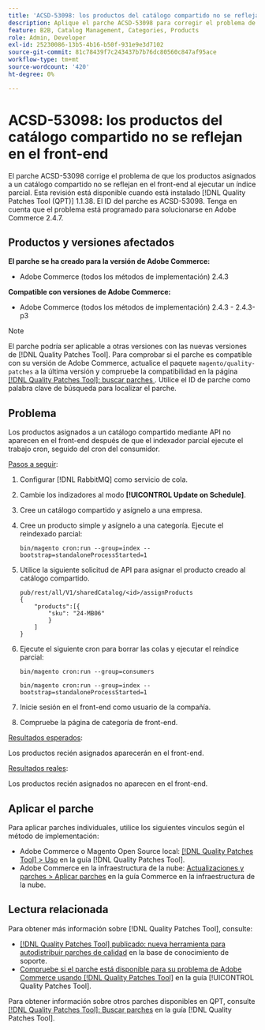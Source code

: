 ```yaml
---
title: 'ACSD-53098: los productos del catálogo compartido no se reflejan en el front-end'
description: Aplique el parche ACSD-53098 para corregir el problema de Adobe Commerce en el que los productos asignados a un catálogo compartido no se reflejan en el front-end al ejecutar un índice parcial.
feature: B2B, Catalog Management, Categories, Products
role: Admin, Developer
exl-id: 25230086-13b5-4b16-b50f-931e9e3d7102
source-git-commit: 81c78439f7c243437b7b76dc80560c847af95ace
workflow-type: tm+mt
source-wordcount: '420'
ht-degree: 0%

---
```


# ACSD-53098: los productos del catálogo compartido no se reflejan en el front-end

El parche ACSD-53098 corrige el problema de que los productos asignados a un catálogo compartido no se reflejan en el front-end al ejecutar un índice parcial. Esta revisión está disponible cuando está instalado [!DNL Quality Patches Tool (QPT)] 1.1.38. El ID del parche es ACSD-53098. Tenga en cuenta que el problema está programado para solucionarse en Adobe Commerce 2.4.7.

## Productos y versiones afectados

**El parche se ha creado para la versión de Adobe Commerce:**

* Adobe Commerce (todos los métodos de implementación) 2.4.3

**Compatible con versiones de Adobe Commerce:**

* Adobe Commerce (todos los métodos de implementación) 2.4.3 - 2.4.3-p3

>[!NOTE]
>
>El parche podría ser aplicable a otras versiones con las nuevas versiones de [!DNL Quality Patches Tool]. Para comprobar si el parche es compatible con su versión de Adobe Commerce, actualice el paquete `magento/quality-patches` a la última versión y compruebe la compatibilidad en la página [[!DNL Quality Patches Tool]: buscar parches ](https://experienceleague.adobe.com/tools/commerce-quality-patches/index.html?lang=es). Utilice el ID de parche como palabra clave de búsqueda para localizar el parche.

## Problema

Los productos asignados a un catálogo compartido mediante API no aparecen en el front-end después de que el indexador parcial ejecute el trabajo cron, seguido del cron del consumidor.

<u>Pasos a seguir</u>:

1. Configurar [!DNL RabbitMQ] como servicio de cola.
1. Cambie los indizadores al modo **[!UICONTROL Update on Schedule]**.
1. Cree un catálogo compartido y asígnelo a una empresa.
1. Cree un producto simple y asígnelo a una categoría. Ejecute el reindexado parcial:

   `bin/magento cron:run --group=index --bootstrap=standaloneProcessStarted=1`

1. Utilice la siguiente solicitud de API para asignar el producto creado al catálogo compartido.

   ```
   pub/rest/all/V1/sharedCatalog/<id>/assignProducts
   {
       "products":[{
           "sku": "24-MB06"
           }
       ]
   }
   ```

1. Ejecute el siguiente cron para borrar las colas y ejecutar el reíndice parcial:

   `bin/magento cron:run --group=consumers`

   `bin/magento cron:run --group=index --bootstrap=standaloneProcessStarted=1`

1. Inicie sesión en el front-end como usuario de la compañía.
1. Compruebe la página de categoría de front-end.

<u>Resultados esperados</u>:

Los productos recién asignados aparecerán en el front-end.

<u>Resultados reales</u>:

Los productos recién asignados no aparecen en el front-end.

## Aplicar el parche

Para aplicar parches individuales, utilice los siguientes vínculos según el método de implementación:

* Adobe Commerce o Magento Open Source local: [[!DNL Quality Patches Tool] > Uso](/help/tools/quality-patches-tool/usage.md) en la guía [!DNL Quality Patches Tool].
* Adobe Commerce en la infraestructura de la nube: [Actualizaciones y parches > Aplicar parches](https://experienceleague.adobe.com/docs/commerce-cloud-service/user-guide/develop/upgrade/apply-patches.html?lang=es) en la guía Commerce en la infraestructura de la nube.

## Lectura relacionada

Para obtener más información sobre [!DNL Quality Patches Tool], consulte:

* [[!DNL Quality Patches Tool] publicado: nueva herramienta para autodistribuir parches de calidad](https://experienceleague.adobe.com/es/docs/commerce-knowledge-base/kb/announcements/commerce-announcements/magento-quality-patches-released-new-tool-to-self-serve-quality-patches) en la base de conocimiento de soporte.
* [Compruebe si el parche está disponible para su problema de Adobe Commerce usando [!DNL Quality Patches Tool]](/help/tools/quality-patches-tool/patches-available-in-qpt/check-patch-for-magento-issue-with-magento-quality-patches.md) en la guía [!UICONTROL Quality Patches Tool].


Para obtener información sobre otros parches disponibles en QPT, consulte [[!DNL Quality Patches Tool]: Buscar parches](https://experienceleague.adobe.com/tools/commerce-quality-patches/index.html?lang=es) en la guía [!DNL Quality Patches Tool].
